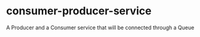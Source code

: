 # consumer-producer-service

A Producer and a Consumer service that will be connected through a Queue
